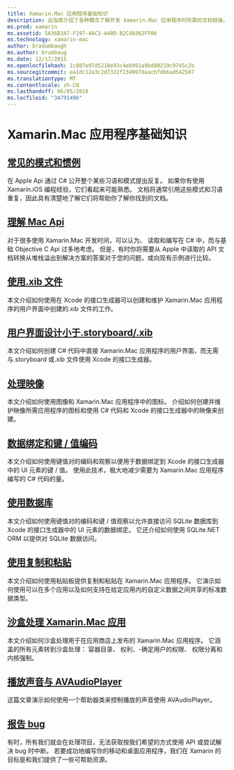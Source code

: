```yaml
---
title: Xamarin.Mac 应用程序基础知识
description: 此指南介绍了各种概念了解开发 Xamarin.Mac 应用程序时所需的文档链接。
ms.prod: xamarin
ms.assetid: 5A36B3A7-F197-4AC3-A40D-B2C49362FF06
ms.technology: xamarin-mac
author: bradumbaugh
ms.author: brumbaug
ms.date: 12/17/2015
ms.openlocfilehash: 1c807e97d5218e93c4eb991a9bd80219c9745c2b
ms.sourcegitcommit: ea1dc12a3c2d7322f234997daacbfdb6ad542507
ms.translationtype: MT
ms.contentlocale: zh-CN
ms.lasthandoff: 06/05/2018
ms.locfileid: "34791496"
---
```

# <a name="xamarinmac-application-fundamentals"></a>Xamarin.Mac 应用程序基础知识

## <a name="common-patterns-and-idiomsmacapp-fundamentalspatternsmd"></a>[常见的模式和惯例](~/mac/app-fundamentals/patterns.md)

在 Apple Api 通过 C# 公开整个某些习语和模式提出反复。 如果你有使用 Xamarin.iOS 编程经验，它们看起来可能熟悉。 文档将通常引用这些模式和习语重复，因此具有清楚地了解它们将帮助你了解你找到的文档。

## <a name="understanding-mac-apismacapp-fundamentalsmac-apismd"></a>[理解 Mac Api](~/mac/app-fundamentals/mac-apis.md)

对于很多使用 Xamarin.Mac 开发时间，可以认为、 读取和编写在 C# 中，而与基础 Objective C Api 过多地考虑。 但是，有时你将需要从 Apple 中读取的 API 文档转换从堆栈溢出到解决方案的答案对于您的问题，或向现有示例进行比较。

## <a name="working-with-xib-filesmacapp-fundamentalsxibmd"></a>[使用.xib 文件](~/mac/app-fundamentals/xib.md)

本文介绍如何使用在 Xcode 的接口生成器可以创建和维护 Xamarin.Mac 应用程序的用户界面中创建的.xib 文件的工作。

## <a name="storyboardxib-less-user-interface-designmacapp-fundamentalsxibless-uimd"></a>[用户界面设计小于.storyboard/.xib](~/mac/app-fundamentals/xibless-ui.md)

本文介绍如何创建 C# 代码中直接 Xamarin.Mac 应用程序的用户界面，而无需与.storyboard 或.xib 文件使用 Xcode 的接口生成器。

## <a name="working-with-imagesmacapp-fundamentalsimagemd"></a>[处理映像](~/mac/app-fundamentals/image.md)

本文介绍如何使用图像和 Xamarin.Mac 应用程序中的图标。 介绍如何创建并维护映像所需应用程序的图标和使用 C# 代码和 Xcode 的接口生成器中的映像来创建。

## <a name="data-binding-and-key-value-codingmacapp-fundamentalsdatabindingmd"></a>[数据绑定和键 / 值编码](~/mac/app-fundamentals/databinding.md)

本文介绍如何使用键值对的编码和观察以便用于数据绑定到 Xcode 的接口生成器中的 UI 元素的键 / 值。 使用此技术，极大地减少需要为 Xamarin.Mac 应用程序编写的 C# 代码的量。 

## <a name="working-with-databasesmacapp-fundamentalsdatabasesmd"></a>[使用数据库](~/mac/app-fundamentals/databases.md)

本文介绍如何使用键值对的编码和键 / 值观察以允许直接访问 SQLite 数据库到 Xcode 的接口生成器中的 UI 元素的数据绑定。 它还介绍如何使用 SQLite.NET ORM 以提供对 SQLite 数据访问。

## <a name="working-with-copy-and-pastemacapp-fundamentalscopy-pastemd"></a>[使用复制和粘贴](~/mac/app-fundamentals/copy-paste.md)

本文介绍如何使用粘贴板提供复制和粘贴在 Xamarin.Mac 应用程序。 它演示如何使用可以在多个应用以及如何支持在给定应用内的自定义数据之间共享的标准数据类型。

## <a name="sandboxing-a-xamarinmac-appmacapp-fundamentalssandboxingmd"></a>[沙盒处理 Xamarin.Mac 应用](~/mac/app-fundamentals/sandboxing.md)

本文介绍如何沙盒处理用于在应用商店上发布的 Xamarin.Mac 应用程序。 它涵盖的所有元素转到沙盒处理： 容器目录、 权利、-确定用户的权限、 权限分离和内核强制。

## <a name="playing-sound-with-avaudioplayermacapp-fundamentalssoundsmd"></a>[播放声音与 AVAudioPlayer](~/mac/app-fundamentals/sounds.md)

这篇文章演示如何使用一个帮助器类来控制播放的声音使用 AVAudioPlayer。

## <a name="reporting-bugsmacapp-fundamentalstroubleshootingmd"></a>[报告 bug](~/mac/app-fundamentals/troubleshooting.md)

有时，所有我们就会在处理项目，无法获取按我们希望的方式使用 API 或尝试解决 bug 时中断。 若要成功地编写你的移动和桌面应用程序，我们在 Xamarin 的目标是和我们提供了一些可帮助资源。
